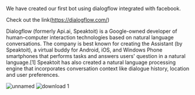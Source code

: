 We have created our first bot using dialogflow integrated with facebook.

Check out the link(https://dialogflow.com/)

Dialogflow (formerly Api.ai, Speaktoit) is a Google-owned developer of human–computer interaction technologies based on natural language conversations. The company is best known for creating the Assistant (by Speaktoit), a virtual buddy for Android, iOS, and Windows Phone smartphones that performs tasks and answers users' question in a natural language.[1] Speaktoit has also created a natural language processing engine that incorporates conversation context like dialogue history, location and user preferences.

![unnamed](https://user-images.githubusercontent.com/16176176/42135505-74c38b5c-7d69-11e8-944c-cfdfa5c40494.png)
![download 1](https://user-images.githubusercontent.com/16176176/42135569-3c094f26-7d6a-11e8-8397-cb165b3583d8.png)


